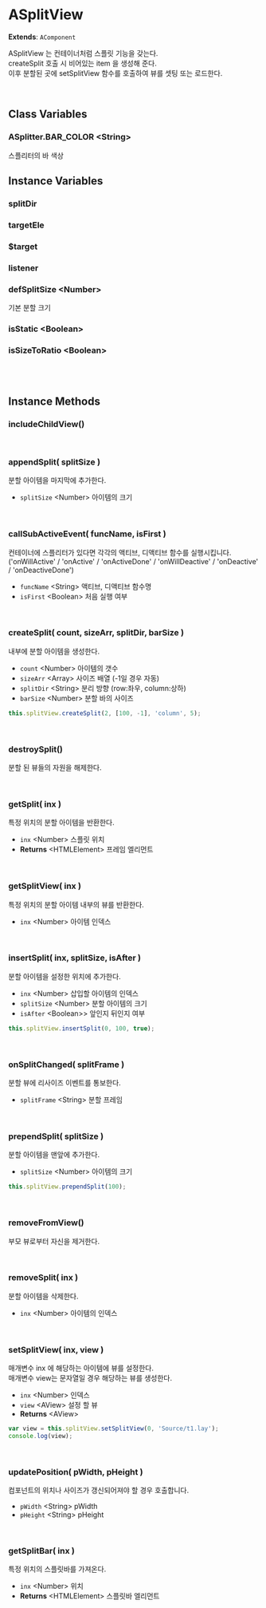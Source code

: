# ASplitView
**Extends**: `AComponent`

ASplitView 는 컨테이너처럼 스플릿 기능을 갖는다.<br/>
createSplit 호출 시 비어있는 item 을 생성해 준다.<br/>
이후 분할된 곳에 setSplitView 함수를 호출하여 뷰를 셋팅 또는 로드한다.

<br/>

## Class Variables

### ASplitter.BAR_COLOR \<String>

스플리터의 바 색상

## Instance Variables

### splitDir

### targetEle

### $target

### listener

### defSplitSize \<Number>

기본 분할 크기

### isStatic \<Boolean>

### isSizeToRatio \<Boolean>

<br/>
<br/>

## Instance Methods

### includeChildView()

<br/>

### appendSplit( splitSize )

분할 아이템을 마지막에 추가한다.

- `splitSize` \<Number> 아이템의 크기

<br/>

### callSubActiveEvent( funcName, isFirst )

컨테이너에 스플리터가 있다면 각각의 액티브, 디액티브 함수를 실행시킵니다. <br/>
('onWillActive' / 'onActive' / 'onActiveDone' / 'onWillDeactive' / 'onDeactive' / 'onDeactiveDone')

- `funcName` \<String> 액티브, 디액티브 함수명
- `isFirst` \<Boolean> 처음 실행 여부

<br/>

### createSplit( count, sizeArr, splitDir, barSize )

내부에 분할 아이템을 생성한다.

- `count` \<Number> 아이템의 갯수
- `sizeArr` \<Array> 사이즈 배열 (-1일 경우 자동)
- `splitDir` \<String> 분리 방향 (row:좌우, column:상하)
- `barSize` \<Number> 분할 바의 사이즈

```js
this.splitView.createSplit(2, [100, -1], 'column', 5);
```

<br/>

### destroySplit()

분할 된 뷰들의 자원을 해제한다.


<br/>

### getSplit( inx )

특정 위치의 분할 아이템을 반환한다.

* `inx` \<Number> 스플릿 위치
* **Returns** \<HTMLElement> 프레임 엘리먼트

<br/>

### getSplitView( inx )

특정 위치의 분할 아이템 내부의 뷰를 반환한다.
 
- `inx` \<Number> 아이템 인덱스

<br/>

### insertSplit( inx, splitSize, isAfter )

분할 아이템을 설정한 위치에 추가한다.

* `inx` \<Number> 삽입할 아이템의 인덱스
* `splitSize` \<Number> 분할 아이템의 크기
* `isAfter` \<Boolean>> 앞인지 뒤인지 여부

```js
this.splitView.insertSplit(0, 100, true);
```

<br/>

### onSplitChanged( splitFrame )

분할 뷰에 리사이즈 이벤트를 통보한다.

- `splitFrame` \<String> 분할 프레임

<br/>

### prependSplit( splitSize )

분할 아이템을 맨앞에 추가한다.

- `splitSize` \<Number> 아이템의 크기

```js
this.splitView.prependSplit(100);
```

<br/>

### removeFromView()

부모 뷰로부터 자신을 제거한다.

<br/>

### removeSplit( inx )

분할 아이템을 삭제한다.

- `inx` \<Number> 아이템의 인덱스

<br/>

### setSplitView( inx, view )

매개변수 inx 에 해당하는 아이템에 뷰를 설정한다.<br/>
매개변수 view는 문자열일 경우 해당하는 뷰를 생성한다.

- `inx` \<Number> 인덱스
- `view` \<AView> 설정 할 뷰
- **Returns** \<AView>

```js
var view = this.splitView.setSplitView(0, 'Source/t1.lay');
console.log(view);
```

<br/>

### updatePosition( pWidth, pHeight )

컴포넌트의 위치나 사이즈가 갱신되어져야 할 경우 호출합니다.
 
- `pWidth` \<String> pWidth
- `pHeight` \<String> pHeight

<br/>

### getSplitBar( inx )

특정 위치의 스플릿바를 가져온다.

- `inx` \<Number> 위치
- **Returns** \<HTMLElement> 스플릿바 엘리먼트

<br/>
